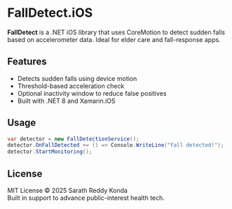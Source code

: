 # FallDetect.iOS

**FallDetect** is a .NET iOS library that uses CoreMotion to detect sudden falls based on accelerometer data. Ideal for elder care and fall-response apps.

## Features

- Detects sudden falls using device motion
- Threshold-based acceleration check
- Optional inactivity window to reduce false positives
- Built with .NET 8 and Xamarin.iOS

## Usage

```csharp
var detector = new FallDetectionService();
detector.OnFallDetected += () => Console.WriteLine("Fall detected!");
detector.StartMonitoring();
```

## License

MIT License © 2025 Sarath Reddy Konda  
Built in support to advance public-interest health tech.
